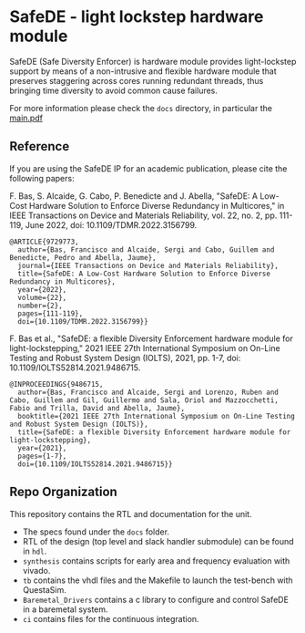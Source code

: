 # SafeDE - light lockstep hardware module
SafeDE (Safe Diversity Enforcer) is hardware module provides light-lockstep support by means of a non-intrusive and flexible hardware module that preserves staggering across cores running redundant threads, thus bringing time diversity to avoid common cause failures.

For more information please check the `docs` directory, in particular the [main.pdf](docs/main.pdf)

## Reference

If you are using the SafeDE IP for an academic publication, please cite the following papers:

F. Bas, S. Alcaide, G. Cabo, P. Benedicte and J. Abella, "SafeDE: A Low-Cost Hardware Solution to Enforce Diverse Redundancy in Multicores," in IEEE Transactions on Device and Materials Reliability, vol. 22, no. 2, pp. 111-119, June 2022, doi: 10.1109/TDMR.2022.3156799.

```
@ARTICLE{9729773,
  author={Bas, Francisco and Alcaide, Sergi and Cabo, Guillem and Benedicte, Pedro and Abella, Jaume},
  journal={IEEE Transactions on Device and Materials Reliability}, 
  title={SafeDE: A Low-Cost Hardware Solution to Enforce Diverse Redundancy in Multicores}, 
  year={2022},
  volume={22},
  number={2},
  pages={111-119},
  doi={10.1109/TDMR.2022.3156799}}
```

F. Bas et al., "SafeDE: a flexible Diversity Enforcement hardware module for light-lockstepping," 2021 IEEE 27th International Symposium on On-Line Testing and Robust System Design (IOLTS), 2021, pp. 1-7, doi: 10.1109/IOLTS52814.2021.9486715.

```
@INPROCEEDINGS{9486715,
  author={Bas, Francisco and Alcaide, Sergi and Lorenzo, Ruben and Cabo, Guillem and Gil, Guillermo and Sala, Oriol and Mazzocchetti, Fabio and Trilla, David and Abella, Jaume},
  booktitle={2021 IEEE 27th International Symposium on On-Line Testing and Robust System Design (IOLTS)}, 
  title={SafeDE: a flexible Diversity Enforcement hardware module for light-lockstepping}, 
  year={2021},
  pages={1-7},
  doi={10.1109/IOLTS52814.2021.9486715}}
```

## Repo Organization

This repository contains the RTL and documentation for the unit.

- The specs found under the `docs` folder.
- RTL of the design (top level and slack handler submodule) can be found in `hdl`.
- `synthesis` contains scripts for early area and frequency evaluation with vivado.
- `tb` contains the vhdl files and the Makefile to launch the test-bench with QuestaSim.
- `Baremetal_Drivers` contains a c library to configure and control SafeDE in a baremetal system.
- `ci` contains files for the continuous integration.


